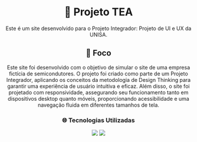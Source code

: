 <h1 align="center">📂 Projeto TEA</h1>

<p align="center">Este é um site desenvolvido para o Projeto Integrador: Projeto de UI e UX da UNISA.</p>

<h2 align="center">🎯 Foco</h2>

<p align="center">Este site foi desenvolvido com o objetivo de simular o site de uma empresa fictícia de semicondutores. O projeto foi criado como parte de um Projeto Integrador, aplicando os conceitos da metodologia de Design Thinking para garantir uma experiência de usuário intuitiva e eficaz. Além disso, o site foi projetado com responsividade, assegurando seu funcionamento tanto em dispositivos desktop quanto móveis, proporcionando acessibilidade e uma navegação fluida em diferentes tamanhos de tela.</p>

<h3 align="center">🌐 Tecnologias Utilizadas</h3>

<div align="center">
  <img src="https://img.shields.io/badge/HTML-239120?style=for-the-badge&logo=html5&logoColor=white">
  <img src="https://img.shields.io/badge/CSS-239120?&style=for-the-badge&logo=css3&logoColor=white">
</div>
